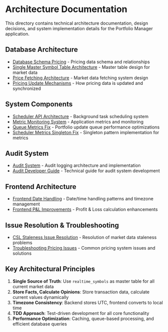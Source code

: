 # Architecture Documentation

This directory contains technical architecture documentation, design decisions, and system implementation details for the Portfolio Manager application.

## Database Architecture

- [Database Schema Pricing](database-schema-pricing.md) - Pricing data schema and relationships
- [Single Master Symbol Table Architecture](single-master-symbol-table-architecture.md) - Master table design for market data
- [Price Fetching Architecture](price-fetching-architecture.md) - Market data fetching system design
- [Pricing Update Mechanisms](pricing-update-mechanisms.md) - How pricing data is updated and synchronized

## System Components

- [Scheduler API Architecture](scheduler-api-architecture.md) - Background task scheduling system
- [Metric Monitoring System](metric-monitoring-system.md) - Application metrics and monitoring
- [Queue Metrics Fix](queue-metrics-fix.md) - Portfolio update queue performance optimizations
- [Scheduler Metrics Singleton Fix](scheduler-metrics-singleton-fix.md) - Singleton pattern implementation for metrics

## Audit System

- [Audit System](audit-system.md) - Audit logging architecture and implementation
- [Audit Developer Guide](audit-developer-guide.md) - Technical guide for audit system development

## Frontend Architecture

- [Frontend Date Handling](frontend-date-handling.md) - Date/time handling patterns and timezone management
- [Frontend P&L Improvements](frontend-pl-improvements.md) - Profit & Loss calculation enhancements

## Issue Resolution & Troubleshooting

- [CSL Staleness Issue Resolution](csl-staleness-issue-resolution.md) - Resolution of market data staleness problems
- [Troubleshooting Pricing Issues](troubleshooting-pricing-issues.md) - Common pricing system issues and solutions

## Key Architectural Principles

1. **Single Source of Truth**: Use `realtime_symbols` as master table for all current market data
2. **Store Facts, Calculate Opinions**: Store transaction data, calculate current values dynamically
3. **Timezone Consistency**: Backend stores UTC, frontend converts to local time
4. **TDD Approach**: Test-driven development for all core functionality
5. **Performance Optimization**: Caching, queue-based processing, and efficient database queries